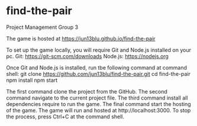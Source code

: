 # find-the-pair

Project Management Group 3

The game is hosted at https://jun13blu.github.io/find-the-pair

To set up the game locally, you will require Git and Node.js installed on your pc.
Git: https://git-scm.com/downloads
Node.js: https://nodejs.org

Once Git and Node.js is installed, run tbe following command at command shell:
git clone https://github.com/jun13blu/find-the-pair.git
cd find-the-pair
npm install
npm start

The first command clone the project from the GitHub.
The second command navigate to the current project file.
The third command install all dependencies require to run the game.
The final command start the hosting of the game.
The game will run and hosted at http://localhost:3000.
To stop the process, press Ctrl+C at the command shell.
